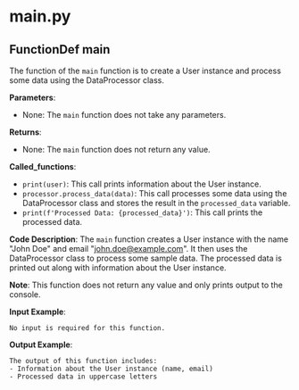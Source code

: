 # main.py

## FunctionDef main

The function of the `main` function is to create a User instance and process some data using the DataProcessor class.

**Parameters**:

- None: The `main` function does not take any parameters.

**Returns**:

- None: The `main` function does not return any value.

**Called_functions**:

- `print(user)`: This call prints information about the User instance.
- `processor.process_data(data)`: This call processes some data using the DataProcessor class and stores the result in the `processed_data` variable.
- `print(f'Processed Data: {processed_data}')`: This call prints the processed data.

**Code Description**: The `main` function creates a User instance with the name "John Doe" and email "john.doe@example.com". It then uses the DataProcessor class to process some sample data. The processed data is printed out along with information about the User instance.

**Note**: This function does not return any value and only prints output to the console.

**Input Example**:

```
No input is required for this function.
```

**Output Example**:

```
The output of this function includes:
- Information about the User instance (name, email)
- Processed data in uppercase letters
```